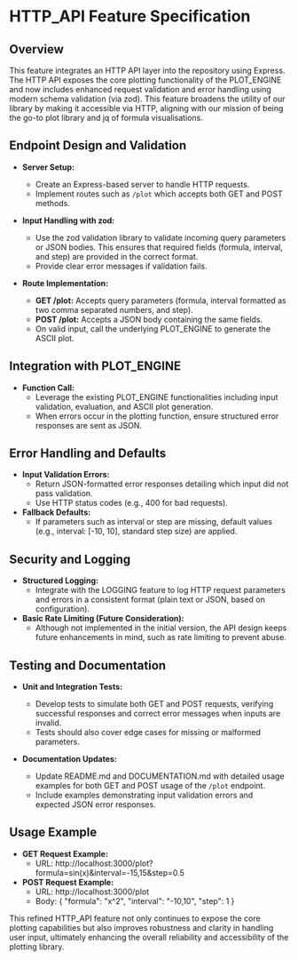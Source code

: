 # HTTP_API Feature Specification

## Overview
This feature integrates an HTTP API layer into the repository using Express. The HTTP API exposes the core plotting functionality of the PLOT_ENGINE and now includes enhanced request validation and error handling using modern schema validation (via zod). This feature broadens the utility of our library by making it accessible via HTTP, aligning with our mission of being the go-to plot library and jq of formula visualisations.

## Endpoint Design and Validation
- **Server Setup:**
  - Create an Express-based server to handle HTTP requests.
  - Implement routes such as `/plot` which accepts both GET and POST methods.

- **Input Handling with zod:**
  - Use the zod validation library to validate incoming query parameters or JSON bodies. This ensures that required fields (formula, interval, and step) are provided in the correct format.
  - Provide clear error messages if validation fails.

- **Route Implementation:**
  - **GET /plot:** Accepts query parameters (formula, interval formatted as two comma separated numbers, and step).
  - **POST /plot:** Accepts a JSON body containing the same fields.
  - On valid input, call the underlying PLOT_ENGINE to generate the ASCII plot.

## Integration with PLOT_ENGINE
- **Function Call:**
  - Leverage the existing PLOT_ENGINE functionalities including input validation, evaluation, and ASCII plot generation.
  - When errors occur in the plotting function, ensure structured error responses are sent as JSON.

## Error Handling and Defaults
- **Input Validation Errors:**
  - Return JSON-formatted error responses detailing which input did not pass validation.
  - Use HTTP status codes (e.g., 400 for bad requests).
- **Fallback Defaults:**
  - If parameters such as interval or step are missing, default values (e.g., interval: [-10, 10], standard step size) are applied.

## Security and Logging
- **Structured Logging:**
  - Integrate with the LOGGING feature to log HTTP request parameters and errors in a consistent format (plain text or JSON, based on configuration).
- **Basic Rate Limiting (Future Consideration):**
  - Although not implemented in the initial version, the API design keeps future enhancements in mind, such as rate limiting to prevent abuse.

## Testing and Documentation
- **Unit and Integration Tests:**
  - Develop tests to simulate both GET and POST requests, verifying successful responses and correct error messages when inputs are invalid.
  - Tests should also cover edge cases for missing or malformed parameters.

- **Documentation Updates:**
  - Update README.md and DOCUMENTATION.md with detailed usage examples for both GET and POST usage of the `/plot` endpoint.
  - Include examples demonstrating input validation errors and expected JSON error responses.

## Usage Example
- **GET Request Example:**
  - URL: http://localhost:3000/plot?formula=sin(x)&interval=-15,15&step=0.5
- **POST Request Example:**
  - URL: http://localhost:3000/plot
  - Body: { "formula": "x^2", "interval": "-10,10", "step": 1 }

This refined HTTP_API feature not only continues to expose the core plotting capabilities but also improves robustness and clarity in handling user input, ultimately enhancing the overall reliability and accessibility of the plotting library.